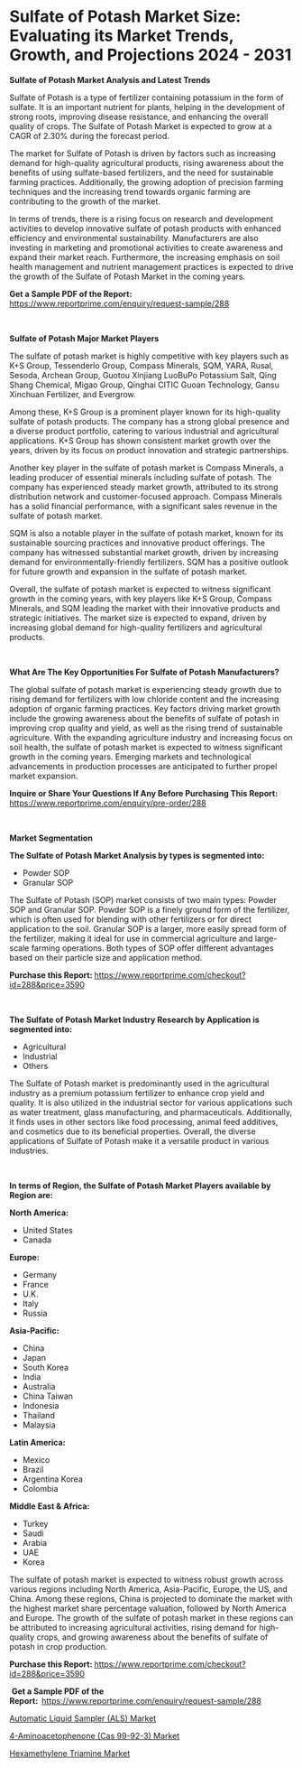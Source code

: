 <p><h1>Sulfate of Potash Market Size: Evaluating its Market Trends, Growth, and Projections 2024 - 2031</h1></p><p><strong>Sulfate of Potash Market Analysis and Latest Trends</strong></p>
<p><p>Sulfate of Potash is a type of fertilizer containing potassium in the form of sulfate. It is an important nutrient for plants, helping in the development of strong roots, improving disease resistance, and enhancing the overall quality of crops. The Sulfate of Potash Market is expected to grow at a CAGR of 2.30% during the forecast period. </p><p>The market for Sulfate of Potash is driven by factors such as increasing demand for high-quality agricultural products, rising awareness about the benefits of using sulfate-based fertilizers, and the need for sustainable farming practices. Additionally, the growing adoption of precision farming techniques and the increasing trend towards organic farming are contributing to the growth of the market.</p><p>In terms of trends, there is a rising focus on research and development activities to develop innovative sulfate of potash products with enhanced efficiency and environmental sustainability. Manufacturers are also investing in marketing and promotional activities to create awareness and expand their market reach. Furthermore, the increasing emphasis on soil health management and nutrient management practices is expected to drive the growth of the Sulfate of Potash Market in the coming years.</p></p>
<p><strong>Get a Sample PDF of the Report:&nbsp;</strong> <a href="https://www.reportprime.com/enquiry/request-sample/288">https://www.reportprime.com/enquiry/request-sample/288</a></p>
<p>&nbsp;</p>
<p><strong>Sulfate of Potash Major Market Players</strong></p>
<p><p>The sulfate of potash market is highly competitive with key players such as K+S Group, Tessenderlo Group, Compass Minerals, SQM, YARA, Rusal, Sesoda, Archean Group, Guotou Xinjiang LuoBuPo Potassium Salt, Qing Shang Chemical, Migao Group, Qinghai CITIC Guoan Technology, Gansu Xinchuan Fertilizer, and Evergrow. </p><p>Among these, K+S Group is a prominent player known for its high-quality sulfate of potash products. The company has a strong global presence and a diverse product portfolio, catering to various industrial and agricultural applications. K+S Group has shown consistent market growth over the years, driven by its focus on product innovation and strategic partnerships.</p><p>Another key player in the sulfate of potash market is Compass Minerals, a leading producer of essential minerals including sulfate of potash. The company has experienced steady market growth, attributed to its strong distribution network and customer-focused approach. Compass Minerals has a solid financial performance, with a significant sales revenue in the sulfate of potash market.</p><p>SQM is also a notable player in the sulfate of potash market, known for its sustainable sourcing practices and innovative product offerings. The company has witnessed substantial market growth, driven by increasing demand for environmentally-friendly fertilizers. SQM has a positive outlook for future growth and expansion in the sulfate of potash market.</p><p>Overall, the sulfate of potash market is expected to witness significant growth in the coming years, with key players like K+S Group, Compass Minerals, and SQM leading the market with their innovative products and strategic initiatives. The market size is expected to expand, driven by increasing global demand for high-quality fertilizers and agricultural products.</p></p>
<p>&nbsp;</p>
<p><strong>What Are The Key Opportunities For Sulfate of Potash Manufacturers?</strong></p>
<p><p>The global sulfate of potash market is experiencing steady growth due to rising demand for fertilizers with low chloride content and the increasing adoption of organic farming practices. Key factors driving market growth include the growing awareness about the benefits of sulfate of potash in improving crop quality and yield, as well as the rising trend of sustainable agriculture. With the expanding agriculture industry and increasing focus on soil health, the sulfate of potash market is expected to witness significant growth in the coming years. Emerging markets and technological advancements in production processes are anticipated to further propel market expansion.</p></p>
<p><strong>Inquire or Share Your Questions If Any Before Purchasing This Report:</strong> <a href="https://www.reportprime.com/enquiry/pre-order/288">https://www.reportprime.com/enquiry/pre-order/288</a></p>
<p>&nbsp;</p>
<p><strong>Market Segmentation</strong></p>
<p><strong>The Sulfate of Potash Market Analysis by types is segmented into:</strong></p>
<p><ul><li>Powder SOP</li><li>Granular SOP</li></ul></p>
<p><p>The Sulfate of Potash (SOP) market consists of two main types: Powder SOP and Granular SOP. Powder SOP is a finely ground form of the fertilizer, which is often used for blending with other fertilizers or for direct application to the soil. Granular SOP is a larger, more easily spread form of the fertilizer, making it ideal for use in commercial agriculture and large-scale farming operations. Both types of SOP offer different advantages based on their particle size and application method.</p></p>
<p><strong>Purchase this Report:&nbsp;</strong><a href="https://www.reportprime.com/checkout?id=288&price=3590">https://www.reportprime.com/checkout?id=288&price=3590</a></p>
<p>&nbsp;</p>
<p><strong>The Sulfate of Potash Market Industry Research by Application is segmented into:</strong></p>
<p><ul><li>Agricultural</li><li>Industrial</li><li>Others</li></ul></p>
<p><p>The Sulfate of Potash market is predominantly used in the agricultural industry as a premium potassium fertilizer to enhance crop yield and quality. It is also utilized in the industrial sector for various applications such as water treatment, glass manufacturing, and pharmaceuticals. Additionally, it finds uses in other sectors like food processing, animal feed additives, and cosmetics due to its beneficial properties. Overall, the diverse applications of Sulfate of Potash make it a versatile product in various industries.</p></p>
<p>&nbsp;</p>
<p><strong>In terms of Region, the Sulfate of Potash Market Players available by Region are:</strong></p>
<p>
    <p> <strong> North America: </strong>
        <ul>
            <li>United States</li>
            <li>Canada</li>
        </ul>
        </p> 
    <p> <strong> Europe: </strong>
        <ul>
            <li>Germany</li>
            <li>France</li>
            <li>U.K.</li>
            <li>Italy</li>
            <li>Russia</li>
        </ul>
        </p> 
    <p> <strong> Asia-Pacific: </strong>
        <ul>
            <li>China</li>
            <li>Japan</li>
            <li>South Korea</li>
            <li>India</li>
            <li>Australia</li>
            <li>China Taiwan</li>
            <li>Indonesia</li>
            <li>Thailand</li>
            <li>Malaysia</li>
        </ul>
        </p> 
    <p> <strong> Latin America: </strong>
        <ul>
            <li>Mexico</li>
            <li>Brazil</li>
            <li>Argentina Korea</li>
            <li>Colombia</li>
        </ul>
        </p> 
    <p> <strong> Middle East & Africa: </strong>
        <ul>
            <li>Turkey</li>
            <li>Saudi</li>
            <li>Arabia</li>
            <li>UAE</li>
            <li>Korea</li>
        </ul>
    </p>
    </p>
<p><p>The sulfate of potash market is expected to witness robust growth across various regions including North America, Asia-Pacific, Europe, the US, and China. Among these regions, China is projected to dominate the market with the highest market share percentage valuation, followed by North America and Europe. The growth of the sulfate of potash market in these regions can be attributed to increasing agricultural activities, rising demand for high-quality crops, and growing awareness about the benefits of sulfate of potash in crop production.</p></p>
<p><strong>Purchase this Report: </strong><a href="https://www.reportprime.com/checkout?id=288&price=3590">https://www.reportprime.com/checkout?id=288&price=3590</a></p>
<p>&nbsp;<strong>Get a Sample PDF of the Report:&nbsp;&nbsp;</strong><a href="https://www.reportprime.com/enquiry/request-sample/288">https://www.reportprime.com/enquiry/request-sample/288</a></p>
<p><strong></strong></p>
<p><p><a href="https://view.publitas.com/reportprime-1/automatic-liquid-sampler-als-market-provides-detailed-segmentation-of-this-market-based-on-type-application-and-region-and-forecast-for-the-period-from-2023-2030/">Automatic Liquid Sampler (ALS) Market</a></p><p><a href="https://view.publitas.com/reportprime-1/4-aminoacetophenone-cas-99-92-3-market-size-and-examines-its-market-scope-with-a-primary-focus-on-growth-opportunities-and-forecasted-trends-spanning-from-2023-to-2030/">4-Aminoacetophenone (Cas 99-92-3) Market</a></p><p><a href="https://view.publitas.com/reportprime-1/hexamethylene-triamine-market-size-global-industry-overview-market-segmentation-and-forecast-2023-to-2030/">Hexamethylene Triamine Market</a></p></p>